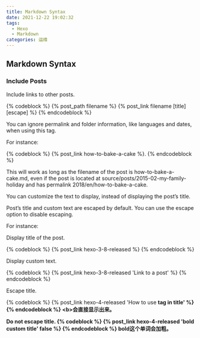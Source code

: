 ```yaml
---
title: Markdown Syntax
date: 2021-12-22 19:02:32
tags: 
  - Hexo
  - Markdown
categories: 运维
---
```


## Markdown Syntax

### Include Posts

Include links to other posts.

{% codeblock %}
{% post_path filename %}
{% post_link filename [title] [escape] %}
{% endcodeblock %}

You can ignore permalink and folder information, like languages and dates, when using this tag.

For instance: 

{% codeblock %}
{% post_link how-to-bake-a-cake %}.
{% endcodeblock %}

This will work as long as the filename of the post is how-to-bake-a-cake.md, even if the post is located at source/posts/2015-02-my-family-holiday and has permalink 2018/en/how-to-bake-a-cake.

You can customize the text to display, instead of displaying the post’s title.

Post’s title and custom text are escaped by default. You can use the escape option to disable escaping.

For instance:

Display title of the post.

{% codeblock %}
{% post_link hexo-3-8-released %}
{% endcodeblock %}

Display custom text.

{% codeblock %}
{% post_link hexo-3-8-released 'Link to a post' %}
{% endcodeblock %}

Escape title.

{% codeblock %}
{% post_link hexo-4-released 'How to use <b> tag in title' %}
{% endcodeblock %}
\<b\>会直接显示出来。

Do not escape title.
{% codeblock %}
{% post_link hexo-4-released '<b>bold</b> custom title' false %}
{% endcodeblock %}
bold这个单词会加粗。